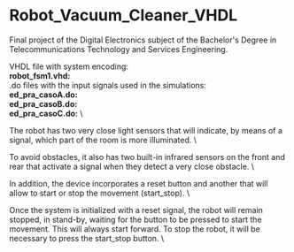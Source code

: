 # Robot_Vacuum_Cleaner_VHDL

Final project of the Digital Electronics subject of the Bachelor's Degree in Telecommunications Technology and Services Engineering. 

VHDL file with system encoding:\
**robot_fsm1.vhd:** \
.do files with the input signals used in the simulations:\
**ed_pra_casoA.do:** \
**ed_pra_casoB.do:** \
**ed_pra_casoC.do:** \

The robot has two very close light sensors that will indicate, by means of a signal, which part of the room is more illuminated. \

To avoid obstacles, it also has two built-in infrared sensors on the front and rear that activate a signal when they detect a very close obstacle. \

In addition, the device incorporates a reset button and another that will allow to start or stop the movement (start_stop). \

Once the system is initialized with a reset signal, the robot will remain stopped, in stand-by, waiting for the button to be pressed to start the movement. This will always start forward. To stop the robot, it will be necessary to press the start_stop button.  \

